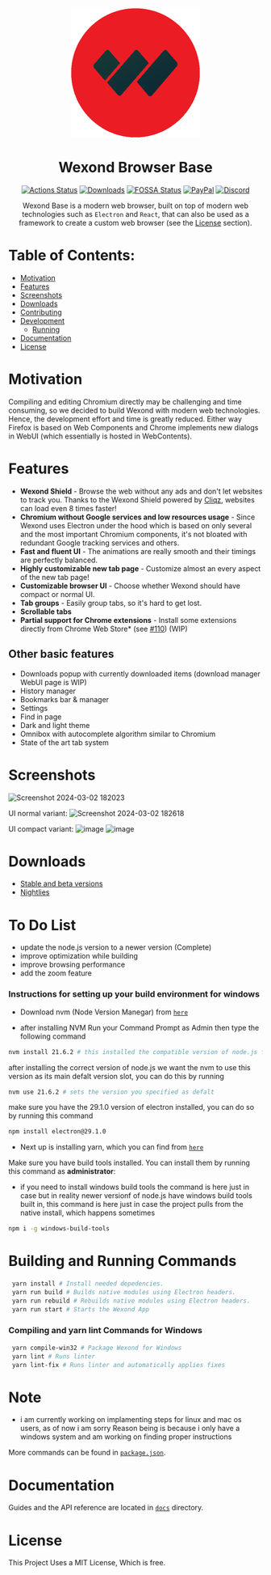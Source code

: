 <p align="center">
  <a href="https://wexond.net"><img src="static/icons/icon.png" width="256"></a>
</p>

<div align="center">
  <h1>Wexond Browser Base</h1>

[![Actions Status](https://github.com/wexond/desktop/workflows/Build/badge.svg)](https://github.com/wexond/desktop/actions)
[![Downloads](https://img.shields.io/github/downloads/wexond/desktop/total.svg?style=flat-square)](https://wexond.net)
[![FOSSA Status](https://app.fossa.io/api/projects/git%2Bgithub.com%2Fwexond%2Fwexond.svg?type=shield)](https://app.fossa.io/projects/git%2Bgithub.com%2Fwexond%2Fwexond?ref=badge_shield)
[![PayPal](https://img.shields.io/badge/PayPal-Donate-brightgreen?style=flat-square)](https://www.paypal.com/cgi-bin/webscr?cmd=_s-xclick&hosted_button_id=VCPPFUAL4R6M6&source=url)
[![Discord](https://discordapp.com/api/guilds/307605794680209409/widget.png?style=shield)](https://discord.gg/P7Vn4VX)

Wexond Base is a modern web browser, built on top of modern web technologies such as `Electron` and `React`, that can also be used as a framework to create a custom web browser (see the [License](#license) section).

</div>

# Table of Contents:
- [Motivation](#motivation)
- [Features](#features)
- [Screenshots](#screenshots)
- [Downloads](#downloads)
- [Contributing](#contributing)
- [Development](#development)
  - [Running](#running)
- [Documentation](#documentation)
- [License](#license)

# Motivation

Compiling and editing Chromium directly may be challenging and time consuming, so we decided to build Wexond with modern web technologies. Hence, the development effort and time is greatly reduced. Either way Firefox is based on Web Components and Chrome implements new dialogs in WebUI (which essentially is hosted in WebContents).

# Features

- **Wexond Shield** - Browse the web without any ads and don't let websites to track you. Thanks to the Wexond Shield powered by [Cliqz](https://github.com/cliqz-oss/adblocker), websites can load even 8 times faster!
- **Chromium without Google services and low resources usage** - Since Wexond uses Electron under the hood which is based on only several and the most important Chromium components, it's not bloated with redundant Google tracking services and others.
- **Fast and fluent UI** - The animations are really smooth and their timings are perfectly balanced.
- **Highly customizable new tab page** - Customize almost an every aspect of the new tab page!
- **Customizable browser UI** - Choose whether Wexond should have compact or normal UI.
- **Tab groups** - Easily group tabs, so it's hard to get lost.
- **Scrollable tabs**
- **Partial support for Chrome extensions** - Install some extensions directly from Chrome Web Store\* (see [#110](https://github.com/wexond/wexond/issues/110)) (WIP)

## Other basic features

- Downloads popup with currently downloaded items (download manager WebUI page is WIP)
- History manager
- Bookmarks bar & manager
- Settings
- Find in page
- Dark and light theme
- Omnibox with autocomplete algorithm similar to Chromium
- State of the art tab system

# Screenshots

![Screenshot 2024-03-02 182023](https://github.com/IroniumStudios/browser-base-updated/assets/137374946/a559db62-b518-487b-a0cb-aab181e515eb)

UI normal variant:
![Screenshot 2024-03-02 182618](https://github.com/IroniumStudios/browser-base-updated/assets/137374946/1d0e81bb-2bfb-42f2-b576-e2359fc1f076)

UI compact variant:
![image](https://user-images.githubusercontent.com/11065386/81024222-13099600-8e73-11ea-9fc9-3c63a034403d.png)
![image](https://user-images.githubusercontent.com/11065386/81024252-2ddc0a80-8e73-11ea-9f2f-6c9a4a175c60.png)

# Downloads
- [Stable and beta versions](https://github.com/IroniumStudios/browser-base-updated/releases/tag/7.0.1)
- [Nightlies](https://github.com/IroniumStudios/browser-base-updated/releases/tag/7.0.1)

# To Do List

+ update the node.js version to a newer version (Complete)
+ improve optimization while building
+ improve browsing performance
+ add the zoom feature

### Instructions for setting up your build environment for windows

+ Download nvm (Node Version Manegar) from [`here`](https://github.com/coreybutler/nvm-windows)
  
+ after installing NVM Run your Command Prompt as Admin then type the following command
  
```bash
nvm install 21.6.2 # this installed the compatible version of node.js for this project
```

after installing the correct version of node.js we want the nvm to use this version as its main defalt version slot, you can do this by running

```bash
nvm use 21.6.2 # sets the version you specified as defalt
```

make sure you have the 29.1.0 version of electron installed, you can do so by running this command

```bash
npm install electron@29.1.0
```

+ Next up is installing yarn, which you can find from [`here`](https://classic.yarnpkg.com/en/docs/install/#windows-stable)

Make sure you have build tools installed. You can install them by running this command as **administrator**:

+ if you need to install windows build tools the command is here just in case but in reality newer versionf of node.js have windows build tools built in, this command is here just in case the project pulls from the native install, which happens sometimes

```bash
npm i -g windows-build-tools
```

# Building and Running Commands

```bash
 yarn install # Install needed depedencies.
 yarn run build # Builds native modules using Electron headers.
 yarn run rebuild # Rebuilds native modules using Electron headers.
 yarn run start # Starts the Wexond App
```

### Compiling and yarn lint Commands for Windows

```bash
 yarn compile-win32 # Package Wexond for Windows
 yarn lint # Runs linter
 yarn lint-fix # Runs linter and automatically applies fixes
```

# Note
+ i am currently working on implamenting steps for linux and mac os users, as of now i am sorry
  Reason being is because i only have a windows system and am working on finding proper instructions

More commands can be found in [`package.json`](package.json).

# Documentation

Guides and the API reference are located in [`docs`](docs) directory.

# License

This Project Uses a MIT License, Which is free.

